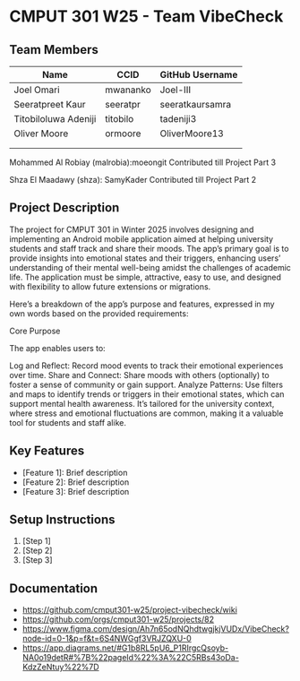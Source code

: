 # CMPUT 301 W25 - Team VibeCheck

## Team Members

| Name        | CCID   | GitHub Username |
| ----------- | ------ | --------------- |
|Joel Omari |mwananko  |Joel-III   |
| Seeratpreet Kaur | seeratpr | seeratkaursamra     |
|Titobiloluwa Adeniji| titobilo | tadeniji3     |
| Oliver Moore | ormoore | OliverMoore13     |
|  |  |     |
|  |  |     |

Mohammed Al Robiay (malrobia):moeongit Contributed till Project Part 3

Shza El Maadawy (shza): SamyKader Contributed till Project Part 2

## Project Description

The project for CMPUT 301 in Winter 2025 involves designing and implementing an Android mobile application aimed at helping university students and staff track and share their moods. The app’s primary goal is to provide insights into emotional states and their triggers, enhancing users’ understanding of their mental well-being amidst the challenges of academic life. The application must be simple, attractive, easy to use, and designed with flexibility to allow future extensions or migrations.

Here’s a breakdown of the app’s purpose and features, expressed in my own words based on the provided requirements:

Core Purpose

The app enables users to:

Log and Reflect: Record mood events to track their emotional experiences over time.
Share and Connect: Share moods with others (optionally) to foster a sense of community or gain support.
Analyze Patterns: Use filters and maps to identify trends or triggers in their emotional states, which can support mental health awareness.
It’s tailored for the university context, where stress and emotional fluctuations are common, making it a valuable tool for students and staff alike.


## Key Features

- [Feature 1]: Brief description
- [Feature 2]: Brief description
- [Feature 3]: Brief description

## Setup Instructions

1. [Step 1]
2. [Step 2]
3. [Step 3]

## Documentation

- https://github.com/cmput301-w25/project-vibecheck/wiki
- https://github.com/orgs/cmput301-w25/projects/82
- https://www.figma.com/design/Ah7n65odNQhdtwgjkjVUDx/VibeCheck?node-id=0-1&p=f&t=6S4NWGgf3VRJZQXU-0
- https://app.diagrams.net/#G1b8RL5pU6_P1RIrgcQsoyb-NA0o19detR#%7B%22pageId%22%3A%22C5RBs43oDa-KdzZeNtuy%22%7D
